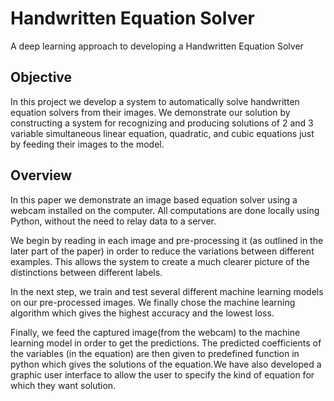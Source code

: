 # Handwritten Equation Solver
A deep learning approach to developing a Handwritten Equation Solver

## Objective
In this project we develop a system to automatically solve handwritten equation solvers from their images.
We demonstrate our solution by constructing a system for recognizing and producing solutions of 2 and 3 variable simultaneous linear equation, quadratic, and cubic equations just by feeding their images to the model.

## Overview

In this paper we demonstrate an image based equation solver using a webcam installed on the computer. All computations are done locally using Python, without the need to relay data to a server.  

We begin by reading in each image and pre-processing it (as outlined in the later part of the paper) in order to reduce the variations between different examples. This allows the system to create a much clearer picture of the distinctions between different labels.  

In the next step, we train and test several different machine learning models on our pre-processed images. We finally chose the machine learning algorithm which gives the highest accuracy and the lowest loss.    

Finally, we feed the captured image(from the webcam) to the  machine learning model in order to get the predictions. The predicted coefficients of the variables (in the equation) are then given to predefined function in python which gives the solutions of the equation.We have also developed a graphic user interface to allow the user to specify the kind of equation for which they want solution.   
